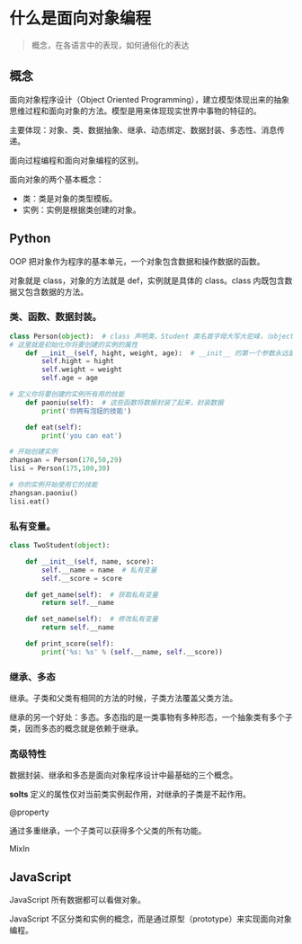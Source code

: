 # 什么是面向对象编程

> 概念，在各语言中的表现，如何通俗化的表达

## 概念

面向对象程序设计（Object Oriented Programming），建立模型体现出来的抽象思维过程和面向对象的方法。模型是用来体现现实世界中事物的特征的。

主要体现：对象、类、数据抽象、继承、动态绑定、数据封装、多态性、消息传递。

面向过程编程和面向对象编程的区别。

面向对象的两个基本概念：

- 类：类是对象的类型模板。
- 实例：实例是根据类创建的对象。

## Python

OOP 把对象作为程序的基本单元，一个对象包含数据和操作数据的函数。

对象就是 class，对象的方法就是 def，实例就是具体的 class。class 内既包含数据又包含数据的方法。

### 类、函数、数据封装。

``` python
class Person(object):  # class 声明类，Student 类名首字母大写大驼峰，（object） 该类从哪继承，默认 object
# 这里就是初始化你将要创建的实例的属性
    def __init__(self, hight, weight, age):  # __init__ 的第一个参数永远是 self，表示创建的实例本身
        self.hight = hight
        self.weight = weight
        self.age = age

# 定义你将要创建的实例所有用的技能
    def paoniu(self):  # 这些函数将数据封装了起来，封装数据
        print('你拥有泡妞的技能')

    def eat(self):
        print('you can eat')

# 开始创建实例
zhangsan = Person(170,50,29)
lisi = Person(175,100,30)

# 你的实例开始使用它的技能
zhangsan.paoniu()
lisi.eat()
```

### 私有变量。

``` python
class TwoStudent(object):

    def __init__(self, name, score):
        self.__name = name  # 私有变量
        self.__score = score

    def get_name(self):  # 获取私有变量
        return self.__name

    def set_name(self):  # 修改私有变量
        return self.__name

    def print_score(self):
        print('%s: %s' % (self.__name, self.__score))
```

### 继承、多态

继承。子类和父类有相同的方法的时候，子类方法覆盖父类方法。

继承的另一个好处：多态。多态指的是一类事物有多种形态，一个抽象类有多个子类，因而多态的概念就是依赖于继承。

### 高级特性

数据封装、继承和多态是面向对象程序设计中最基础的三个概念。

__solts__ 定义的属性仅对当前类实例起作用，对继承的子类是不起作用。

@property

通过多重继承，一个子类可以获得多个父类的所有功能。

MixIn

## JavaScript

JavaScript 所有数据都可以看做对象。

JavaScript 不区分类和实例的概念，而是通过原型（prototype）来实现面向对象编程。